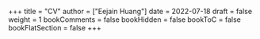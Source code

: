 +++
title = "CV"
author = ["Eejain Huang"]
date = 2022-07-18
draft = false
weight = 1
bookComments = false
bookHidden = false
bookToC = false
bookFlatSection = false
+++

<div id="adobe-dc-view" style="width: 800px;"></div>
<script src="https://documentcloud.adobe.com/view-sdk/main.js"></script>
<script type="text/javascript">
	document.addEventListener("adobe_dc_view_sdk.ready", function(){ 
		var adobeDCView = new AdobeDC.View({clientId: "4701019beae944d5aade3356a72546b6", divId: "adobe-dc-view"});
		adobeDCView.previewFile({
			content:{location: {url: "Yizhen_Huang_CV_web.pdf"}},
			metaData:{fileName: "Yizhen_Huang_CV_web.pdf"}
		}, {embedMode: "IN_LINE"});
	});
</script>

